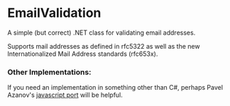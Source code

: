 EmailValidation
===============

A simple (but correct) .NET class for validating email addresses.

Supports mail addresses as defined in rfc5322 as well as the new Internationalized Mail Address standards (rfc653x).

### Other Implementations:

If you need an implementation in something other than C#, perhaps Pavel Azanov's [javascript port](https://github.com/azanov/emailValidator) will be helpful.
